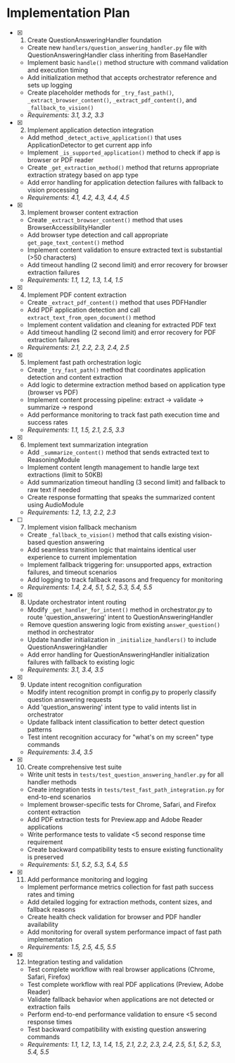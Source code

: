 # Implementation Plan

- [x] 1. Create QuestionAnsweringHandler foundation

  - Create new `handlers/question_answering_handler.py` file with QuestionAnsweringHandler class inheriting from BaseHandler
  - Implement basic `handle()` method structure with command validation and execution timing
  - Add initialization method that accepts orchestrator reference and sets up logging
  - Create placeholder methods for `_try_fast_path()`, `_extract_browser_content()`, `_extract_pdf_content()`, and `_fallback_to_vision()`
  - _Requirements: 3.1, 3.2, 3.3_

- [x] 2. Implement application detection integration

  - Add method `_detect_active_application()` that uses ApplicationDetector to get current app info
  - Implement `_is_supported_application()` method to check if app is browser or PDF reader
  - Create `_get_extraction_method()` method that returns appropriate extraction strategy based on app type
  - Add error handling for application detection failures with fallback to vision processing
  - _Requirements: 4.1, 4.2, 4.3, 4.4, 4.5_

- [x] 3. Implement browser content extraction

  - Create `_extract_browser_content()` method that uses BrowserAccessibilityHandler
  - Add browser type detection and call appropriate `get_page_text_content()` method
  - Implement content validation to ensure extracted text is substantial (>50 characters)
  - Add timeout handling (2 second limit) and error recovery for browser extraction failures
  - _Requirements: 1.1, 1.2, 1.3, 1.4, 1.5_

- [x] 4. Implement PDF content extraction

  - Create `_extract_pdf_content()` method that uses PDFHandler
  - Add PDF application detection and call `extract_text_from_open_document()` method
  - Implement content validation and cleaning for extracted PDF text
  - Add timeout handling (2 second limit) and error recovery for PDF extraction failures
  - _Requirements: 2.1, 2.2, 2.3, 2.4, 2.5_

- [x] 5. Implement fast path orchestration logic

  - Create `_try_fast_path()` method that coordinates application detection and content extraction
  - Add logic to determine extraction method based on application type (browser vs PDF)
  - Implement content processing pipeline: extract → validate → summarize → respond
  - Add performance monitoring to track fast path execution time and success rates
  - _Requirements: 1.1, 1.5, 2.1, 2.5, 3.3_

- [x] 6. Implement text summarization integration

  - Add `_summarize_content()` method that sends extracted text to ReasoningModule
  - Implement content length management to handle large text extractions (limit to 50KB)
  - Add summarization timeout handling (3 second limit) and fallback to raw text if needed
  - Create response formatting that speaks the summarized content using AudioModule
  - _Requirements: 1.2, 1.3, 2.2, 2.3_

- [ ] 7. Implement vision fallback mechanism

  - Create `_fallback_to_vision()` method that calls existing vision-based question answering
  - Add seamless transition logic that maintains identical user experience to current implementation
  - Implement fallback triggering for: unsupported apps, extraction failures, and timeout scenarios
  - Add logging to track fallback reasons and frequency for monitoring
  - _Requirements: 1.4, 2.4, 5.1, 5.2, 5.3, 5.4, 5.5_

- [x] 8. Update orchestrator intent routing

  - Modify `_get_handler_for_intent()` method in orchestrator.py to route 'question_answering' intent to QuestionAnsweringHandler
  - Remove question answering logic from existing `answer_question()` method in orchestrator
  - Update handler initialization in `_initialize_handlers()` to include QuestionAnsweringHandler
  - Add error handling for QuestionAnsweringHandler initialization failures with fallback to existing logic
  - _Requirements: 3.1, 3.4, 3.5_

- [x] 9. Update intent recognition configuration

  - Modify intent recognition prompt in config.py to properly classify question answering requests
  - Add 'question_answering' intent type to valid intents list in orchestrator
  - Update fallback intent classification to better detect question patterns
  - Test intent recognition accuracy for "what's on my screen" type commands
  - _Requirements: 3.4, 3.5_

- [x] 10. Create comprehensive test suite

  - Write unit tests in `tests/test_question_answering_handler.py` for all handler methods
  - Create integration tests in `tests/test_fast_path_integration.py` for end-to-end scenarios
  - Implement browser-specific tests for Chrome, Safari, and Firefox content extraction
  - Add PDF extraction tests for Preview.app and Adobe Reader applications
  - Write performance tests to validate <5 second response time requirement
  - Create backward compatibility tests to ensure existing functionality is preserved
  - _Requirements: 5.1, 5.2, 5.3, 5.4, 5.5_

- [x] 11. Add performance monitoring and logging

  - Implement performance metrics collection for fast path success rates and timing
  - Add detailed logging for extraction methods, content sizes, and fallback reasons
  - Create health check validation for browser and PDF handler availability
  - Add monitoring for overall system performance impact of fast path implementation
  - _Requirements: 1.5, 2.5, 4.5, 5.5_

- [x] 12. Integration testing and validation
  - Test complete workflow with real browser applications (Chrome, Safari, Firefox)
  - Test complete workflow with real PDF applications (Preview, Adobe Reader)
  - Validate fallback behavior when applications are not detected or extraction fails
  - Perform end-to-end performance validation to ensure <5 second response times
  - Test backward compatibility with existing question answering commands
  - _Requirements: 1.1, 1.2, 1.3, 1.4, 1.5, 2.1, 2.2, 2.3, 2.4, 2.5, 5.1, 5.2, 5.3, 5.4, 5.5_
